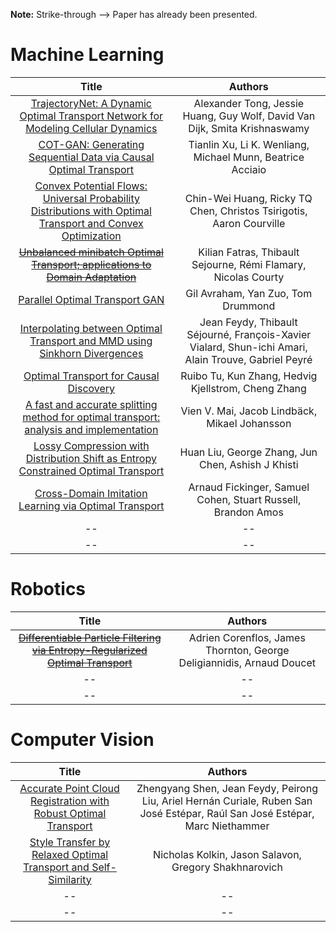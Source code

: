 **Note:** Strike-through --> Paper has already been presented.

# Machine Learning
|                                                                       Title                                                                        |                                               Authors                                                |
|:--------------------------------------------------------------------------------------------------------------------------------------------------:|:----------------------------------------------------------------------------------------------------:|
|        [TrajectoryNet: A Dynamic Optimal Transport Network for Modeling Cellular Dynamics](http://proceedings.mlr.press/v119/tong20a.html)         |              Alexander Tong, Jessie Huang, Guy Wolf, David Van Dijk, Smita Krishnaswamy              |
|                      [COT-GAN: Generating Sequential Data via Causal Optimal Transport](https://arxiv.org/pdf/2006.08571.pdf)                      |                      Tianlin Xu, Li K. Wenliang, Michael Munn, Beatrice Acciaio                      |
| [Convex Potential Flows: Universal Probability Distributions with Optimal Transport and Convex Optimization](https://arxiv.org/pdf/2012.05942.pdf) |                 Chin-Wei Huang, Ricky TQ Chen, Christos Tsirigotis, Aaron Courville                  |
|         [~~Unbalanced minibatch Optimal Transport; applications to Domain Adaptation~~](http://proceedings.mlr.press/v139/fatras21a.html)          |                    Kilian Fatras, Thibault Sejourne, Rémi Flamary, Nicolas Courty                    |
| [Parallel Optimal Transport GAN](https://openaccess.thecvf.com/content_CVPR_2019/html/Avraham_Parallel_Optimal_Transport_GAN_CVPR_2019_paper.html) |                                  Gil Avraham, Yan Zuo, Tom Drummond                                  |
|              [Interpolating between Optimal Transport and MMD using Sinkhorn Divergences](http://proceedings.mlr.press/v89/feydy19a)               | Jean Feydy, Thibault Séjourné, François-Xavier Vialard, Shun-ichi Amari, Alain Trouve, Gabriel Peyré |
| [Optimal Transport for Causal Discovery](https://openreview.net/pdf?id=qwBK94cP1y)                                                      | Ruibo Tu, Kun Zhang, Hedvig Kjellstrom, Cheng Zhang |
 [A fast and accurate splitting method for optimal transport: analysis and implementation](https://openreview.net/pdf?id=fCSq8yrDkc)  |        Vien V. Mai, Jacob Lindbäck, Mikael Johansson |
|[Lossy Compression with Distribution Shift as Entropy Constrained Optimal Transport](https://openreview.net/pdf?id=BRFWxcZfAdC) | Huan Liu, George Zhang, Jun Chen, Ashish J Khisti   |
|[Cross-Domain Imitation Learning via Optimal Transport](https://openreview.net/pdf?id=xP3cPq2hQC)     |    Arnaud Fickinger, Samuel Cohen, Stuart Russell, Brandon Amos    |
| -- | -- |
| -- | -- |

# Robotics
|                                                                       Title                                                                        |                                                            Authors                                                            |
|:--------------------------------------------------------------------------------------------------------------------------------------------------:|:-----------------------------------------------------------------------------------------------------------------------------:|
|   [~~Differentiable Particle Filtering via Entropy-Regularized Optimal Transport~~](http://proceedings.mlr.press/v139/corenflos21a/corenflos21a.pdf)   |                             Adrien Corenflos, James Thornton, George Deligiannidis, Arnaud Doucet                             |
|                                                                         --                                                                         |                                                              --                                                               |
|                                                                         --                                                                         |                                                              --                                                               |

# Computer Vision
|                                                                                                        Title                                                                                                        |                                                            Authors                                                            |
|:-------------------------------------------------------------------------------------------------------------------------------------------------------------------------------------------------------------------:|:-----------------------------------------------------------------------------------------------------------------------------:|
|                                                      [Accurate Point Cloud Registration with Robust Optimal Transport](https://arxiv.org/pdf/2111.00648v1.pdf)                                                      | Zhengyang Shen, Jean Feydy, Peirong Liu, Ariel Hernán Curiale, Ruben San José Estépar, Raúl San José Estépar, Marc Niethammer |
| [Style Transfer by Relaxed Optimal Transport and Self-Similarity](https://openaccess.thecvf.com/content_CVPR_2019/html/Kolkin_Style_Transfer_by_Relaxed_Optimal_Transport_and_Self-Similarity_CVPR_2019_paper.html) |                                     Nicholas Kolkin, Jason Salavon, Gregory Shakhnarovich                                     |
|             --                                   |                                                              --                                                               |
  |                                                                                                         --                                                                                                          |                                                              --                                                               |
  
